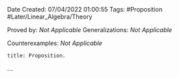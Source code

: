 <br />
<br />

Date Created: 07/04/2022 01:00:55
Tags: #Proposition #Later/Linear_Algebra/Theory

Proved by: _Not Applicable_
Generalizations: _Not Applicable_

Counterexamples: _Not Applicable_

``` ad-Proposition
title: Proposition.

__

```
